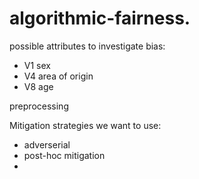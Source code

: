 # algorithmic-fairness.



possible attributes to investigate bias:
- V1 sex
- V4 area of origin
- V8 age

preprocessing

Mitigation strategies we want to use:
- adverserial 
- post-hoc mitigation
- 
